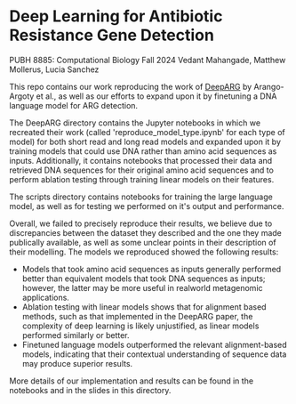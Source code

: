 # Deep Learning for Antibiotic Resistance Gene Detection

PUBH 8885: Computational Biology
Fall 2024
Vedant Mahangade, Matthew Mollerus, Lucia Sanchez

This repo contains our work reproducing the work of [DeepARG](https://microbiomejournal.biomedcentral.com/articles/10.1186/s40168-018-0401-z) by Arango-Argoty et al., as well as our efforts to expand upon it by finetuning a DNA language model for ARG detection.

The DeepARG directory contains the Jupyter notebooks in which we recreated their work (called 'reproduce_model_type.ipynb' for each type of model) for both short read and long read models and expanded upon it by training models that could use DNA rather than amino acid sequences as inputs. Additionally, it contains notebooks that processed their data and retrieved DNA sequences for their original amino acid sequences and to perform ablation testing through training linear models on their features.

The scripts directory contains notebooks for training the large language model, as well as for testing we performed on it's output and performance.

Overall, we failed to precisely reproduce their results, we believe due to discrepancies between the dataset they described and the one they made publically available, as well as some unclear points in their description of their modelling. The models we reproduced showed the following results:

* Models that took amino acid sequences as inputs generally performed better than equivalent models that took DNA sequences as inputs; however, the latter may be more useful in realworld metagenomic applications.
* Ablation testing with linear models shows that for alignment based methods, such as that implemented in the DeepARG paper, the complexity of deep learning is likely unjustified, as linear models performed similarly or better.
* Finetuned language models outperformed the relevant alignment-based models, indicating that their contextual understanding of sequence data may produce superior results.

More details of our implementation and results can be found in the notebooks and in the slides in this directory.